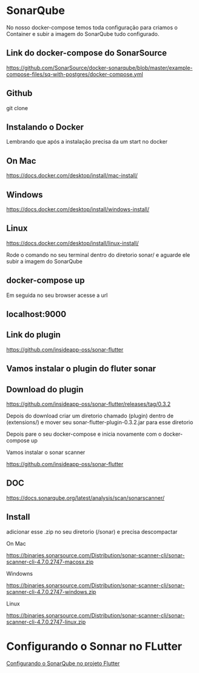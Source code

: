 # SonarQube

No nosso docker-compose temos toda configuração para criamos o Container e subir a imagem do SonarQube tudo configurado.

## Link do docker-compose do SonarSource

https://github.com/SonarSource/docker-sonarqube/blob/master/example-compose-files/sq-with-postgres/docker-compose.yml

## Github

git clone 

## Instalando o Docker 

Lembrando que após a instalação precisa da um start no docker

## On Mac

https://docs.docker.com/desktop/install/mac-install/

## Windows

https://docs.docker.com/desktop/install/windows-install/

## Linux

https://docs.docker.com/desktop/install/linux-install/

Rode o comando no seu terminal dentro do diretorio sonar/ e aguarde ele subir a imagem do SonarQube

## docker-compose up

Em seguida no seu browser acesse a url 

## localhost:9000

## Link do plugin

https://github.com/insideapp-oss/sonar-flutter

## Vamos instalar o plugin do fluter sonar

## Download do plugin

https://github.com/insideapp-oss/sonar-flutter/releases/tag/0.3.2

Depois do download criar um diretorio chamado (plugin) dentro de (extensions/) e mover seu sonar-flutter-plugin-0.3.2.jar para esse diretorio

Depois pare o seu docker-compose e inicia novamente com o docker-compose up

Vamos instalar o sonar scanner 

https://github.com/insideapp-oss/sonar-flutter


## DOC

https://docs.sonarqube.org/latest/analysis/scan/sonarscanner/

## Install

adicionar esse .zip no seu diretorio (/sonar) e precisa descompactar

On Mac

https://binaries.sonarsource.com/Distribution/sonar-scanner-cli/sonar-scanner-cli-4.7.0.2747-macosx.zip

Windowns

https://binaries.sonarsource.com/Distribution/sonar-scanner-cli/sonar-scanner-cli-4.7.0.2747-windows.zip

Linux

https://binaries.sonarsource.com/Distribution/sonar-scanner-cli/sonar-scanner-cli-4.7.0.2747-linux.zip

# Configurando o Sonnar no FLutter

<a href="FLUTTER.md">Configurando o SonarQube no projeto Flutter</a>